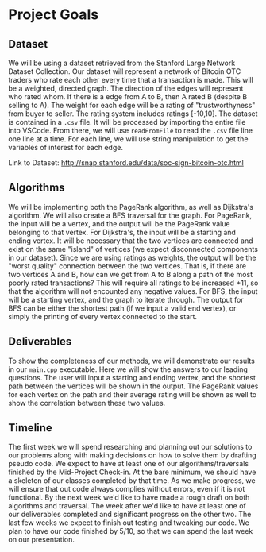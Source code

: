 # Project Goals

## Dataset
We will be using a dataset retrieved from the Stanford Large Network Dataset Collection. Our dataset will represent a network of Bitcoin OTC traders who rate each other every time that a transaction is made. This will be a weighted, directed graph. The direction of the edges will represent who rated whom. If there is a edge from A to B, then A rated B (despite B selling to A). The weight for each edge will be a rating of "trustworthyness" from buyer to seller. The rating system includes ratings [-10,10]. The dataset is contained in a `.csv` file. It will be processed by importing the entire file into VSCode. From there, we will use `readFromFile` to read the `.csv` file line one line at a time. For each line, we will use string manipulation to get the variables of interest for each edge.

Link to Dataset: http://snap.stanford.edu/data/soc-sign-bitcoin-otc.html

## Algorithms
We will be implementing both the PageRank algorithm, as well as Dijkstra's algorithm. We will also create a BFS traversal for the graph. For PageRank, the input will be a vertex, and the output will be the PageRank value belonging to that vertex. For Dijkstra's, the input will be a starting and ending vertex. It will be necessary that the two vertices are connected and exist on the same "island" of vertices (we expect disconnected components in our dataset). Since we are using ratings as weights, the output will be the "worst quality" connection between the two vertices. That is, if there are two vertices A and B, how can we get from A to B along a path of the most poorly rated transactions? This will require all ratings to be increased +11, so that the algorithm will not encounted any negative values. For BFS, the input will be a starting vertex, and the graph to iterate through. The output for BFS can be either the shortest path (if we input a valid end vertex), or simply the printing of every vertex connected to the start.

## Deliverables
To show the completeness of our methods, we will demonstrate our results in our `main.cpp` executable. Here we will show the answers to our leading questions. The user will input a starting and ending vertex, and the shortest path between the vertices will be shown in the output. The PageRank values for each vertex on the path and their average rating will be shown as well to show the correlation between these two values.

## Timeline
The first week we will spend researching and planning out our solutions to our problems along with making decisions on how to solve them by drafting pseudo code. We expect to have at least one of our algorithms/traversals finished by the Mid-Project Check-in. At the bare minimum, we should have a skeleton of our classes completed by that time. As we make progress, we will ensure that out code always complies without errors, even if it is not functional. By the next week we'd like to have made a rough draft on both algorithms and traversal. The week after we'd like to have at least one of our deliverables completed and significant progress on the other two. The last few weeks we expect to finish out testing and tweaking our code. We plan to have our code finished by 5/10, so that we can spend the last week on our presentation.
